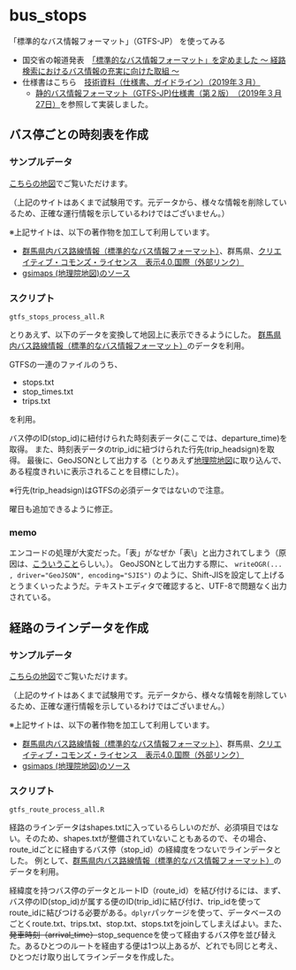 # bus_stops
「標準的なバス情報フォーマット」（GTFS-JP） を使ってみる

* 国交省の報道発表　[「標準的なバス情報フォーマット」を定めました ～ 経路検索におけるバス情報の充実に向けた取組 ～](https://www.mlit.go.jp/report/press/sogo12_hh_000109.html)
* 仕様書はこちら　[技術資料（仕様書、ガイドライン）（2019年３月）](http://www.mlit.go.jp/common/001283244.pdf)
  * [静的バス情報フォーマット（GTFS-JP)仕様書（第２版）　（2019年３月27日）](http://www.mlit.go.jp/common/001283244.pdf)を参照して実装しました。

## バス停ごとの時刻表を作成

### サンプルデータ
[こちらの地図](https://mghs15.github.io/bus_stops/map/#13/36.340249/139.033458/&base=pale&ls=pale%7Cstops_5070001007099_gtfs.1013.joshin_bus.geojson&disp=11&lcd=stops_5070001007099_gtfs.1013.joshin_bus.geojson&vs=c1j0h0k0l0u0t0z0r0s0m0f1&d=vl)でご覧いただけます。

（上記のサイトはあくまで試験用です。元データから、様々な情報を削除しているため、正確な運行情報を示しているわけではございません。）

※上記サイトは、以下の著作物を加工して利用しています。

* [群馬県内バス路線情報（標準的なバス情報フォーマット）](https://gma.jcld.jp/GMA_OPENDATA/)、群馬県、[クリエイティブ・コモンズ・ライセンス　表示4.0.国際（外部リンク）](http://creativecommons.org/licenses/by/4.0/deed.ja)
* [gsimaps (地理院地図)のソース](https://github.com/gsi-cyberjapan/gsimaps)

### スクリプト
```gtfs_stops_process_all.R```

とりあえず、以下のデータを変換して地図上に表示できるようにした。
[群馬県内バス路線情報（標準的なバス情報フォーマット）](https://gma.jcld.jp/GMA_OPENDATA/)のデータを利用。

GTFSの一連のファイルのうち、

* stops.txt
* stop_times.txt
* trips.txt

を利用。

バス停のID(stop_id)に紐付けられた時刻表データ(ここでは、departure_time)を取得。
また、時刻表データのtrip_idに紐づけられた行先(trip_headsign)を取得。
最後に、GeoJSONとして出力する（とりあえず[地理院地図](https://maps.gsi.go.jp/)に取り込んで、ある程度きれいに表示されることを目標にした）。

※行先(trip_headsign)はGTFSの必須データではないので注意。

曜日も追加できるように修正。

### memo
エンコードの処理が大変だった。「表」がなぜか「表\」と出力されてしまう（原因は、[こういうこと](http://www.kent-web.com/pubc/garble.html)らしい。）。
GeoJSONとして出力する際に、
`writeOGR(... , driver="GeoJSON", encoding="SJIS")`
のように、Shift-JISを設定して上げるとうまくいったようだ。テキストエディタで確認すると、UTF-8で問題なく出力されている。


## 経路のラインデータを作成

### サンプルデータ
[こちらの地図](https://mghs15.github.io/bus_stops/map/#13/36.340249/139.033458/&base=pale&ls=pale%7Cbusroute_5070001007099_gtfs.1013.joshin_bus.geojson&disp=11&lcd=busroute_5070001007099_gtfs.1013.joshin_bus.geojson&vs=c1j0h0k0l0u0t0z0r0s0m0f1&d=vl)でご覧いただけます。

（上記のサイトはあくまで試験用です。元データから、様々な情報を削除しているため、正確な運行情報を示しているわけではございません。）

※上記サイトは、以下の著作物を加工して利用しています。

* [群馬県内バス路線情報（標準的なバス情報フォーマット）](https://gma.jcld.jp/GMA_OPENDATA/)、群馬県、[クリエイティブ・コモンズ・ライセンス　表示4.0.国際（外部リンク）](http://creativecommons.org/licenses/by/4.0/deed.ja)
* [gsimaps (地理院地図)のソース](https://github.com/gsi-cyberjapan/gsimaps)

### スクリプト
```gtfs_route_process_all.R```

経路のラインデータはshapes.txtに入っているらしいのだが、必須項目ではない。そのため、shapes.txtが整備されていないこともあるので、その場合、route_idごとに経由するバス停（stop_id）の経緯度をつないでラインデータとした。
例として、[群馬県内バス路線情報（標準的なバス情報フォーマット）](https://gma.jcld.jp/GMA_OPENDATA/)のデータを利用。

経緯度を持つバス停のデータとルートID（route_id）を結び付けるには、まず、バス停のID(stop_id)が属する便のID(trip_id)に結び付け、trip_idを使ってroute_idに結びつける必要がある。`dplyr`パッケージを使って、データベースのごとくroute.txt、trips.txt、stop.txt、stops.txtをjoinしてしまえばよい。また、~~発車時刻（arrival_time）~~stop_sequenceを使って経由するバス停を並び替えた。あるひとつのルートを経由する便は1つ以上あるが、どれでも同じと考え、ひとつだけ取り出してラインデータを作成した。






